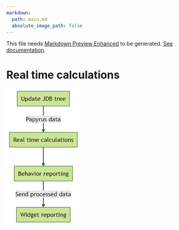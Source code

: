 ```yaml
---
markdown:
  path: main.md
  absolute_image_path: false
---
```


This file needs [Markdown Preview Enhanced](https://marketplace.visualstudio.com/items?itemName=shd101wyy.markdown-preview-enhanced) to be generated. [See documentation](https://shd101wyy.github.io/markdown-preview-enhanced/).

# Real time calculations
![](diagrams/main-rt.png)
